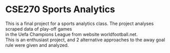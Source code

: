 # CSE270 Sports Analytics
This is a final project for a sports analytics class.
The project analyses scraped data of play-off games <br/> in the Uefa Champions League from website worldfootball.net. <br/>
This is an enthusiast project, and 2 alternative approaches to the away goal rule were given and analyzed.
